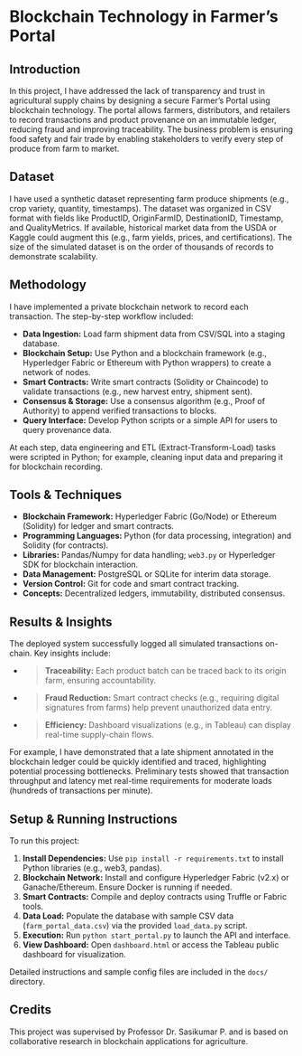 # Blockchain Technology in Farmer’s Portal

## Introduction

In this project, I have addressed the lack of transparency and trust in agricultural supply chains by designing a secure Farmer’s Portal using blockchain technology. The portal allows farmers, distributors, and retailers to record transactions and product provenance on an immutable ledger, reducing fraud and improving traceability.
The business problem is ensuring food safety and fair trade by enabling stakeholders to verify every step of produce from farm to market.

## Dataset

I have used a synthetic dataset representing farm produce shipments (e.g., crop variety, quantity, timestamps). The dataset was organized in CSV format with fields like ProductID, OriginFarmID, DestinationID, Timestamp, and QualityMetrics. If available, historical market data from the USDA or Kaggle could augment this (e.g., farm yields, prices, and certifications). The size of the simulated dataset is on the order of thousands of records to demonstrate scalability.

## Methodology

I have implemented a private blockchain network to record each transaction. The step-by-step workflow included:
- **Data Ingestion:** Load farm shipment data from CSV/SQL into a staging database.
- **Blockchain Setup:** Use Python and a blockchain framework (e.g., Hyperledger Fabric or Ethereum with Python wrappers) to create a network of nodes.
- **Smart Contracts:** Write smart contracts (Solidity or Chaincode) to validate transactions (e.g., new harvest entry, shipment sent).
- **Consensus & Storage:** Use a consensus algorithm (e.g., Proof of Authority) to append verified transactions to blocks.
- **Query Interface:** Develop Python scripts or a simple API for users to query provenance data.

At each step, data engineering and ETL (Extract-Transform-Load) tasks were scripted in Python; for example, cleaning input data and preparing it for blockchain recording.

## Tools & Techniques

- **Blockchain Framework:** Hyperledger Fabric (Go/Node) or Ethereum (Solidity) for ledger and smart contracts.  
- **Programming Languages:** Python (for data processing, integration) and Solidity (for contracts).  
- **Libraries:** Pandas/Numpy for data handling; `web3.py` or Hyperledger SDK for blockchain interaction.  
- **Data Management:** PostgreSQL or SQLite for interim data storage.  
- **Version Control:** Git for code and smart contract tracking.  
- **Concepts:** Decentralized ledgers, immutability, distributed consensus.

## Results & Insights

The deployed system successfully logged all simulated transactions on-chain. Key insights include:
- > **Traceability:** Each product batch can be traced back to its origin farm, ensuring accountability.
- > **Fraud Reduction:** Smart contract checks (e.g., requiring digital signatures from farms) help prevent unauthorized data entry.
- > **Efficiency:** Dashboard visualizations (e.g., in Tableau) can display real-time supply-chain flows.
  
For example, I have demonstrated that a late shipment annotated in the blockchain ledger could be quickly identified and traced, highlighting potential processing bottlenecks. Preliminary tests showed that transaction throughput and latency met real-time requirements for moderate loads (hundreds of transactions per minute).

## Setup & Running Instructions

To run this project:

1. **Install Dependencies:** Use `pip install -r requirements.txt` to install Python libraries (e.g., web3, pandas).  
2. **Blockchain Network:** Install and configure Hyperledger Fabric (v2.x) or Ganache/Ethereum. Ensure Docker is running if needed.  
3. **Smart Contracts:** Compile and deploy contracts using Truffle or Fabric tools.  
4. **Data Load:** Populate the database with sample CSV data (`farm_portal_data.csv`) via the provided `load_data.py` script.  
5. **Execution:** Run `python start_portal.py` to launch the API and interface.  
6. **View Dashboard:** Open `dashboard.html` or access the Tableau public dashboard for visualization.  

Detailed instructions and sample config files are included in the `docs/` directory.


## Credits

This project was supervised by Professor Dr. Sasikumar P. and is based on collaborative research in blockchain applications for agriculture.
